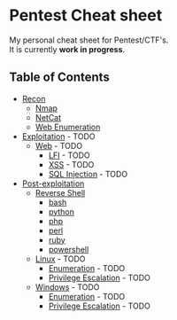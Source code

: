 # Pentest Cheat sheet
My personal cheat sheet for Pentest/CTF's.  
It is currently **work in progress**.

## Table of Contents
- [Recon](/recon)
  - [Nmap](/recon#nmap)
  - [NetCat](/recon#netcat)
  - [Web Enumeration](/recon#web-enumeration)
- [Exploitation](#) - TODO
  - [Web](#) - TODO
    - [LFI](#) - TODO
    - [XSS](#) - TODO
    - [SQL Injection](#) - TODO
- [Post-exploitation](/post-exploitation)
  - [Reverse Shell](/post-exploitation#reverse-shell)
    - [bash](/post-exploitation#bash)
    - [python](/post-exploitation#python)
    - [php](/post-exploitation#php)
    - [perl](/post-exploitation#perl)
    - [ruby](/post-exploitation#ruby)
    - [powershell](/post-exploitation#powershell)
  - [Linux](#) - TODO
    - [Enumeration](#) - TODO
    - [Privilege Escalation](#) - TODO
  - [Windows](#) - TODO
    - [Enumeration](#) - TODO
    - [Privilege Escalation](#) - TODO
